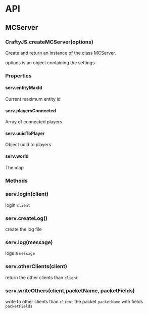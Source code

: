# API

## MCServer

### CraftyJS.createMCServer(options)

Create and return an instance of the class MCServer.

options is an object containing the settings

### Properties

#### serv.entityMaxId

Current maximum entity id

#### serv.playersConnected

Array of connected players

#### serv.uuidToPlayer

Object uuid to players

#### serv.world

The map

### Methods

### serv.login(client)

login `client`

### serv.createLog()

create the log file

### serv.log(message)

logs a `message`

### serv.otherClients(client)

return the other clients than `client`

### serv.writeOthers(client,packetName, packetFields)

write to other clients than `client` the packet `packetName` with fields `packetFields`

